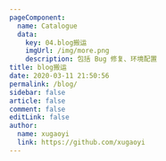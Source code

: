 ```yaml
---
pageComponent:
  name: Catalogue
  data:
    key: 04.blog搬运
    imgUrl: /img/more.png
    description: 包括 Bug 修复、环境配置
title: blog搬运
date: 2020-03-11 21:50:56
permalink: /blog/
sidebar: false
article: false
comment: false
editLink: false
author:
  name: xugaoyi
  link: https://github.com/xugaoyi
---
```

